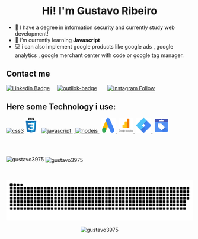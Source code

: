 <h1 align="center">Hi! I'm Gustavo Ribeiro</h1>
<!-- <h2 align="center">i love the way the technology connect the peoples around the world</h2> -->



<!-- - 👨‍💻 Here are my site: [https://renandevweb.github.io/Renandevv/](https://renandevweb.github.io/Renandevv/) -->
- 👨‍ I have a degree in information security and currently study web development!
- 🌱 I’m currently learning **Javascript**
- :computer: i can also implement google products like google ads , google analytics , google merchant center with code or google tag manager.
<!-- - ⚡ Fun fact: **I play acoustic guitar, eletric guitar and bass.**
- :heart: Fun fact: **I love and study the norse mythology** -->

## Contact me



[![Linkedin
Badge](https://img.shields.io/badge/LinkedIn-0077B5?style=for-the-badge&logo=linkedin&logoColor=white)](https://www.linkedin.com/in/gustavo-ribeiro-276735a2/)&nbsp;&nbsp;&nbsp;&nbsp;&nbsp;[![outllok-badge](https://img.shields.io/badge/Microsoft_Outlook-0078D4?style=for-the-badge&logo=microsoft-outlook&logoColor=whitee)](mailto:guga.campos@hotmail.com)
&nbsp;&nbsp;&nbsp;&nbsp;&nbsp; [![Instagram
Follow](https://img.shields.io/badge/Instagram-E4405F?style=for-the-badge&logo=instagram&logoColor=white)](https://www.instagram.com/gustavoribeiro3975/)

## Here some Technology i use:

<p align="left">
    <a href="https://www.w3.org"><img src="https://cdn.jsdelivr.net/gh/devicons/devicon/icons/html5/html5-original-wordmark.svg"  alt="css3" width="40" height="40" /><img
            src="https://raw.githubusercontent.com/devicons/devicon/master/icons/css3/css3-original-wordmark.svg"
            alt="css3" width="40" height="40" /></a>&nbsp; <a
        href="https://developer.mozilla.org/pt-BR/docs/Web/JavaScript/Reference" target="_blank"> 
            <img src="https://cdn.jsdelivr.net/gh/devicons/devicon/icons/javascript/javascript-original.svg" alt="javascript" width="40" height="40" />
           </a>&nbsp;<a href="https://nodejs.org" target="_blank"> 
            <img src="https://cdn.jsdelivr.net/gh/devicons/devicon/icons/nodejs/nodejs-original.svg"    alt="nodejs" width="40" height="40"  />
          </a>
             <a href="https://nodejs.org" target="_blank">
                </a> 
                       &nbsp;<a href="https://ads.google.com/intl/pt_BR/home/"><img
                            src="https://github.com/Gustavo3975/Gustavo3975/blob/main/ads.png" alt="ads" width="40"
                            height="40" /> </a>&nbsp;<a href="https://analytics.google.com"><img
                            src="https://github.com/Gustavo3975/Gustavo3975/blob/main/analytics.png" alt="analytics"
                            width="40" height="40" /> </a>
                           </a>&nbsp;<a href="https://tagmanager.google.com"><img
                                src="https://github.com/Gustavo3975/Gustavo3975/blob/main/tag.png" alt="tagmanager"
                                width="40" height="40" /> </a>
 &nbsp;<a href="https://google.com"><img
                                src="https://github.com/Gustavo3975/Gustavo3975/blob/main/Merchant5-300x300.webp" alt="merchant center"
                                width="40" height="40" /> </a>
</p>

##

<br>
<p><img align="left"
        src="https://github-readme-stats.vercel.app/api/top-langs?username=gustavo3975&show_icons=true&theme=dracula&hide_border=true&locale=en&layout=compact"
        alt="gustavo3975" /></p>

<p>&nbsp;<img align="center"
        src="https://github-readme-stats.vercel.app/api?username=gustavo3975&show_icons=true&theme=dracula&hide_border=true&locale=en"
        alt="gustavo3975" /></p>

<br>

![](https://github.com/RenanDevWeb/RenanDevWeb/blob/master/github-user-contribution.svg)


<p align="center"> <img
        src="https://komarev.com/ghpvc/?username=gustavo3975&label=Profile%20views&color=0e75b6&style=flat"
        alt="gustavo3975"/> </p>





























